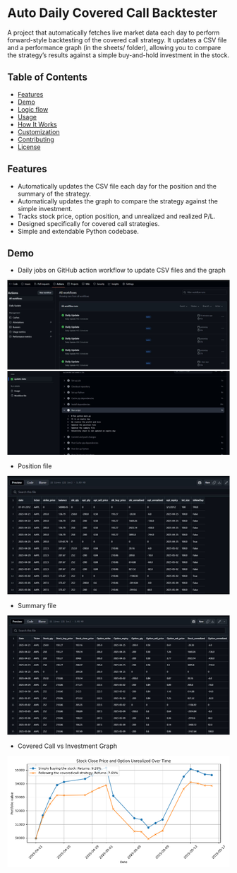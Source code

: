 # Auto Daily Covered Call Backtester

A project that automatically fetches live market data each day to perform forward-style backtesting of the covered call strategy.
It updates a CSV file and a performance graph (in the sheets/ folder), allowing you to compare the strategy’s results against a simple buy-and-hold investment in the stock.

## Table of Contents
- [Features](#features)
- [Demo](#demo)
- [Logic flow](#logic-flow)
- [Usage](#usage)
- [How It Works](#how-it-works)
- [Customization](#customization)
- [Contributing](#contributing)
- [License](#license)

## Features

- Automatically updates the CSV file each day for the position and the summary of the strategy.
- Automatically updates the graph to compare the strategy against the simple investment.
- Tracks stock price, option position, and unrealized and realized P/L.
- Designed specifically for covered call strategies.
- Simple and extendable Python codebase.

## Demo
- Daily jobs on GitHub action workflow to update CSV files and the graph

![screenshots](screenshots/daily1.JPG)
![screenshots](screenshots/dailyjob2.JPG)

- Position file

![screenshots](screenshots/position.JPG)

- Summary file

![screenshots](screenshots/summary.JPG)

- Covered Call vs Investment Graph

![screenshots](screenshots/Strategy_vs_Investment_Returns.png)
